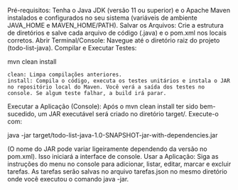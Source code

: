 Pré-requisitos: Tenha o Java JDK (versão 11 ou superior) e o Apache Maven instalados e configurados no seu sistema (variáveis de ambiente JAVA_HOME e MAVEN_HOME/PATH).
Salvar os Arquivos: Crie a estrutura de diretórios e salve cada arquivo de código (.java) e o pom.xml nos locais corretos.
Abrir Terminal/Console: Navegue até o diretório raiz do projeto (todo-list-java).
Compilar e Executar Testes:

mvn clean install

    clean: Limpa compilações anteriores.
    install: Compila o código, executa os testes unitários e instala o JAR no repositório local do Maven. Você verá a saída dos testes no console. Se algum teste falhar, a build irá parar.

Executar a Aplicação (Console): Após o mvn clean install ter sido bem-sucedido, um JAR executável será criado no diretório target/. Execute-o com:

java -jar target/todo-list-java-1.0-SNAPSHOT-jar-with-dependencies.jar

(O nome do JAR pode variar ligeiramente dependendo da versão no pom.xml). Isso iniciará a interface de console.
Usar a Aplicação: Siga as instruções do menu no console para adicionar, listar, editar, marcar e excluir tarefas. As tarefas serão salvas no arquivo tarefas.json no mesmo diretório onde você executou o comando java -jar.
